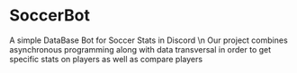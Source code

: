 # SoccerBot
A simple DataBase Bot for Soccer Stats in Discord \n
Our project combines asynchronous programming along with data transversal in order to get specific stats on players as well as compare players
